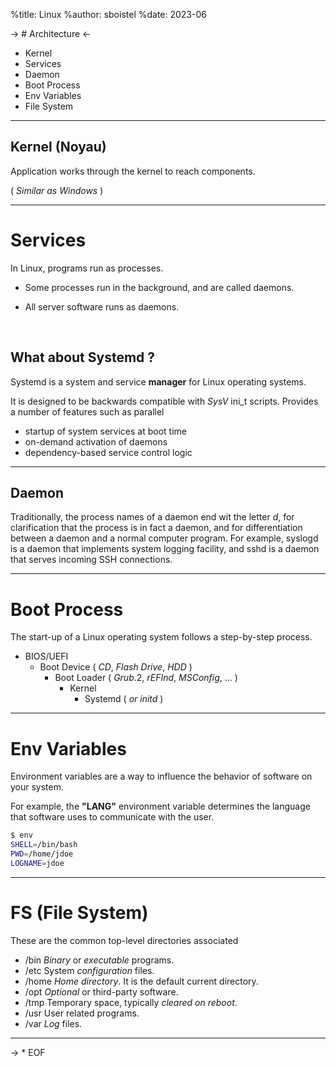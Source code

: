 %title: Linux
%author: sboistel
%date: 2023-06

-> # Architecture <-

* Kernel
* Services
* Daemon
* Boot Process
* Env Variables
* File System

---

## Kernel (Noyau)

Application works through the kernel to reach components.

( _Similar as Windows_ )

---

# Services

In Linux, programs run as processes.

* Some processes run in the background, and are called daemons.

* All server software runs as daemons.

<br>

## What about Systemd ?

Systemd is a system and service **manager** for Linux operating systems.

It is designed to be backwards compatible with _SysV_ ini_t scripts.
Provides a number of features such as parallel

* startup of system services at boot time
* on-demand activation of daemons
* dependency-based service control logic

---

## Daemon

Traditionally, the process names of a daemon end wit
the letter *d*, for clarification that the process is
in fact a daemon, and for differentiation between a daemon
and a normal computer program.
For example, syslogd is a daemon that implements
system logging facility, and sshd is a daemon
that serves incoming SSH connections.

---

# Boot Process

The start-up of a Linux operating system follows a step-by-step process.

* BIOS/UEFI
    * Boot Device ( *CD*, *Flash Drive*, *HDD* )
        * Boot Loader ( *Grub*.2, *rEFInd*, *MSConfig*, ... )
            * Kernel
                * Systemd ( _or initd_ )

---

# Env Variables

Environment variables are a way to influence
the behavior of software on your system.

For example, the **"LANG"** environment variable
determines the language that software uses to
communicate with the user.

```bash
$ env
SHELL=/bin/bash
PWD=/home/jdoe
LOGNAME=jdoe
```

---

# FS (File System)

These are the common top-level directories associated

* /bin  *Binary* or *executable* programs.
* /etc  System *configuration* files.
* /home *Home directory*. It is the default current directory.
* /opt  _Optional_ or third-party software.
* /tmp  Temporary space, typically _cleared on reboot_.
* /usr  User related programs.
* /var  *Log* files.

---

-> * EOF
